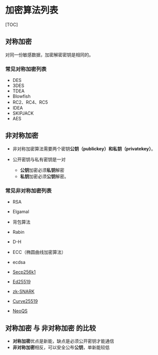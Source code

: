 # 加密算法列表
[TOC]

## 对称加密

对同一份敏感数据，加密解密密钥是相同的。

### 常见对称加密列表
- DES
- 3DES
- TDEA
- Blowfish
- RC2、RC4、RC5
- IDEA
- SKIPJACK
- AES

## 非对称加密

- 非对称加密算法需要两个密钥**公钥（publickey）**和**私钥（privatekey）**。

- 公开密钥与私有密钥是一对
  - **公钥**加密必须**私钥**解密
  - **私钥**加密必须**公钥**解密。

### 常见非对称加密列表

- RSA
- Elgamal
- 背包算法
- Rabin
- D-H
- ECC（椭圆曲线加密算法）
- ecdsa

- [Secp256k1](加密算法-Secp256k1.md)
- [Ed25519](加密算法-Ed25519.md)
- [zk-SNARK](加密算法-zkSNARK.md)
- [Curve25519](加密算法-Curve25519.md)
- [NeoQS](机密算法-NeoQS.md)

## **对称加密** 与 **非对称加密** 的比较

- **对称加密**优点是新能，缺点是必须公开密钥才能通信
- **非对称加密**相反，可以安全公布**公钥**，单新能较低


